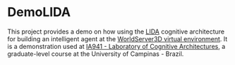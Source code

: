 # DemoLIDA
This project provides a demo on how using the [LIDA](https://github.com/CognitiveComputingResearchGroup/lida-framework) cognitive architecture for building an intelligent agent at 
the [WorldServer3D virtual environment](https://github.com/CST-Group/ws3d). It is a demonstration used at 
[IA941 - Laboratory of Cognitive Architectures](https://faculty.dca.fee.unicamp.br/gudwin/courses/IA941), a graduate-level course at the University of Campinas - Brazil. 
